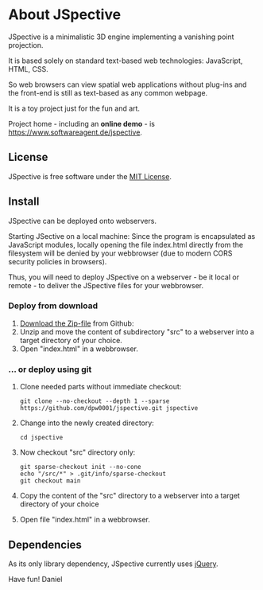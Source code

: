 # About JSpective
JSpective is a minimalistic 3D engine implementing a vanishing point projection.

It is based solely on standard text-based web technologies: JavaScript, HTML, CSS.

So web browsers can view spatial web applications without plug-ins
and the front-end is still as text-based as any common webpage.

It is a toy project just for the fun and art.

Project home - including an **online demo** - is  
<a href="https://www.softwareagent.de/jspective">https://www.softwareagent.de/jspective</a>.<br/>

## License
JSpective is free software under the <a target="_blank" href="https://www.tldrlegal.com/license/mit-license">MIT License</a>.

## Install

JSpective can be deployed onto webservers.

Starting JSective on a local machine: Since the program is encapsulated as JavaScript modules,
locally opening the file index.html directly from the filesystem will be denied by your webbrowser
(due to modern CORS security policies in browsers).

Thus, you will need to deploy JSpective on a webserver - be it local or remote - to deliver
the JSpective files for your webbrowser.

### Deploy from download
1. [Download the Zip-file](https://github.com/dpw0001/jspective/archive/refs/heads/main.zip) from Github: 
2. Unzip and move the content of subdirectory "src" to a webserver into a target directory of your choice.
3. Open "index.html" in a webbrowser.

### ... or deploy using git
1. Clone needed parts without immediate checkout:
	```
	git clone --no-checkout --depth 1 --sparse https://github.com/dpw0001/jspective.git jspective
	```
2. Change into the newly created directory:
	```
	cd jspective
	```
3. Now checkout "src" directory only:
	```
	git sparse-checkout init --no-cone
	echo "/src/*" > .git/info/sparse-checkout
	git checkout main
	```
4. Copy the content of the "src" directory to a webserver into a target directory of your choice

5. Open file "index.html" in a webbrowser.

## Dependencies
As its only library dependency, JSpective currently uses <a target="_blank" href="https://jquery.com">jQuery</a>.


Have fun!
Daniel
